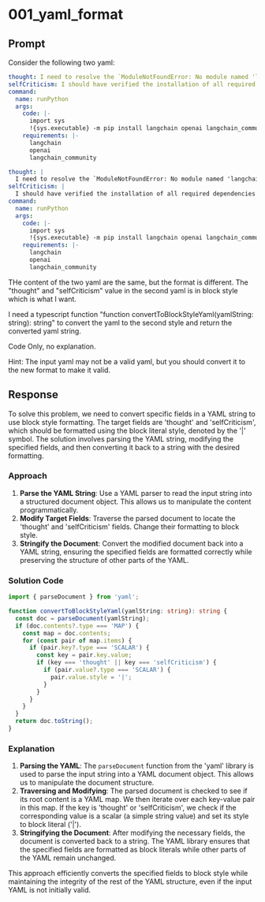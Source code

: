 # 001_yaml_format

## Prompt

Consider the following two yaml:

```yaml
thought: I need to resolve the `ModuleNotFoundError: No module named 'langchain_community'` error by ensuring that all necessary dependencies are correctly installed.
selfCriticism: I should have verified the installation of all required dependencies before running the code.
command:
  name: runPython
  args:
    code: |-
      import sys
      !{sys.executable} -m pip install langchain openai langchain_community
    requirements: |-
      langchain
      openai
      langchain_community
```

```yaml
thought: |
  I need to resolve the `ModuleNotFoundError: No module named 'langchain_community'` error by ensuring that all necessary dependencies are correctly installed.
selfCriticism: |
  I should have verified the installation of all required dependencies before running the code.
command:
  name: runPython
  args:
    code: |-
      import sys
      !{sys.executable} -m pip install langchain openai langchain_community
    requirements: |-
      langchain
      openai
      langchain_community
```

THe content of the two yaml are the same, but the format is different. The "thought" and "selfCriticism" value in the second yaml is in block style which is what I want. 

I need a typescript function "function convertToBlockStyleYaml(yamlString: string): string" to convert the yaml to the second style and return the converted yaml string.

Code Only, no explanation.

Hint: The input yaml may not be a valid yaml, but you should convert it to the new format to make it valid.

## Response

To solve this problem, we need to convert specific fields in a YAML string to use block style formatting. The target fields are 'thought' and 'selfCriticism', which should be formatted using the block literal style, denoted by the '|' symbol. The solution involves parsing the YAML string, modifying the specified fields, and then converting it back to a string with the desired formatting.

### Approach
1. **Parse the YAML String**: Use a YAML parser to read the input string into a structured document object. This allows us to manipulate the content programmatically.
2. **Modify Target Fields**: Traverse the parsed document to locate the 'thought' and 'selfCriticism' fields. Change their formatting to block style.
3. **Stringify the Document**: Convert the modified document back into a YAML string, ensuring the specified fields are formatted correctly while preserving the structure of other parts of the YAML.

### Solution Code
```typescript
import { parseDocument } from 'yaml';

function convertToBlockStyleYaml(yamlString: string): string {
  const doc = parseDocument(yamlString);
  if (doc.contents?.type === 'MAP') {
    const map = doc.contents;
    for (const pair of map.items) {
      if (pair.key?.type === 'SCALAR') {
        const key = pair.key.value;
        if (key === 'thought' || key === 'selfCriticism') {
          if (pair.value?.type === 'SCALAR') {
            pair.value.style = '|';
          }
        }
      }
    }
  }
  return doc.toString();
}
```

### Explanation
1. **Parsing the YAML**: The `parseDocument` function from the 'yaml' library is used to parse the input string into a YAML document object. This allows us to manipulate the document structure.
2. **Traversing and Modifying**: The parsed document is checked to see if its root content is a YAML map. We then iterate over each key-value pair in this map. If the key is 'thought' or 'selfCriticism', we check if the corresponding value is a scalar (a simple string value) and set its style to block literal ('|').
3. **Stringifying the Document**: After modifying the necessary fields, the document is converted back to a string. The YAML library ensures that the specified fields are formatted as block literals while other parts of the YAML remain unchanged.

This approach efficiently converts the specified fields to block style while maintaining the integrity of the rest of the YAML structure, even if the input YAML is not initially valid.

